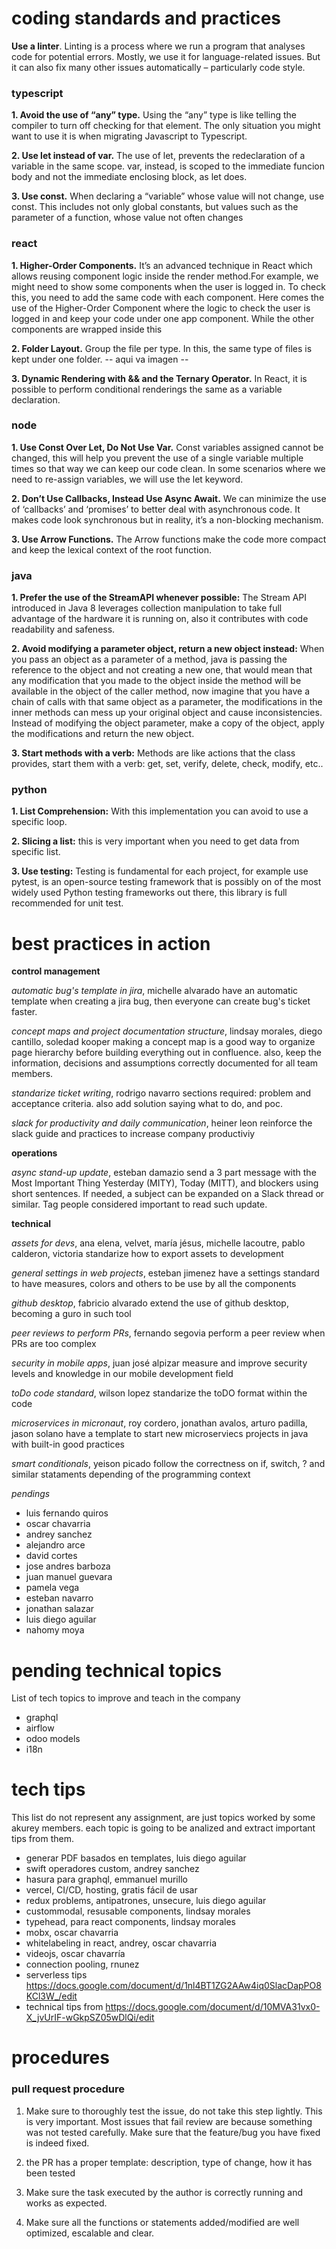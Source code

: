 # coding standards and practices

**Use a linter**. Linting is a process where we run a program that analyses code for potential errors. Mostly, we use it for language-related issues. But it can also fix many other issues automatically – particularly code style.

### **typescript**

**1. Avoid the use of “any” type.** Using the “any” type is like telling the compiler to turn off checking for that element. The only situation you might want to use it is when migrating Javascript to Typescript.

**2. Use let instead of var.** The use of let, prevents the redeclaration of a variable in the same scope. var, instead, is scoped to the immediate funcion body and not the immediate enclosing block, as let does.

**3. Use const.** When declaring a “variable” whose value will not change, use const. This includes not only global constants, but values such as the parameter of a function, whose value not often changes

### **react**
**1. Higher-Order Components.** It’s an advanced technique in React which allows reusing component logic inside the render method.For example, we might need to show some components when the user is logged in. To check this, you need to add the same code with each component. Here comes the use of the Higher-Order Component where the logic to check the user is logged in and keep your code under one app component. While the other components are wrapped inside this

**2. Folder Layout.** Group the file per type. In this, the same type of files is kept under one folder. 
-- aqui va imagen --

**3. Dynamic Rendering with && and the Ternary Operator.** In React, it is possible to perform conditional renderings the same as a variable declaration. 

### **node**
**1. Use Const Over Let, Do Not Use Var.** Const variables assigned cannot be changed, this will help you prevent the use of a single variable multiple times so that way we can keep our code clean. In some scenarios where we need to re-assign variables, we will use the let keyword.

**2. Don’t Use Callbacks, Instead Use Async Await.** We can minimize the use of ‘callbacks’ and ‘promises’ to better deal with asynchronous code. It makes code look synchronous but in reality, it’s a non-blocking mechanism. 

**3. Use Arrow Functions.** The Arrow functions make the code more compact and keep the lexical context of the root function. 

### **java**
**1. Prefer the use of the StreamAPI whenever possible:** The Stream API introduced in Java 8 leverages collection manipulation to take full advantage of the hardware it is running on, also it contributes with code readability and safeness.

**2. Avoid modifying a parameter object, return a new object instead:** When you pass an object as a parameter of a method, java is passing the reference to the object and not creating a new one, that would mean that any modification that you made to the object inside the method will be available in the object of the caller method, now imagine that you have a chain of calls with that same object as a parameter, the modifications in the inner methods can mess up your original object and cause inconsistencies. Instead of modifying the object parameter, make a copy of the object, apply the modifications and return the new object.

**3. Start methods with a verb:** Methods are like actions that the class provides, start them with a verb: get, set, verify, delete, check, modify, etc..

### **python**
**1. List Comprehension:** With this implementation you can avoid to use a specific loop.

**2. Slicing a list:** this is very important when you need to get data from specific list.

**3. Use testing:**  Testing is fundamental for each project, for example use pytest, is an open-source testing framework that is possibly on of the most widely used Python testing frameworks out there, this library is full recommended for unit test.

# best practices in action

**control management**

*automatic bug's template in jira*, michelle alvarado
have an automatic template when creating a jira bug, then everyone can create bug's ticket faster. 

*concept maps and project documentation structure*, lindsay morales, diego cantillo, soledad kooper
making a concept map is a good way to organize page hierarchy before building everything out in confluence. also, keep the information, decisions and assumptions correctly documented for all team members.

*standarize ticket writing*, rodrigo navarro
sections required: problem and acceptance criteria. also add solution saying what to do, and poc. 

*slack for productivity and daily communication*, heiner leon
reinforce the slack guide and practices to increase company productiviy

**operations**

*async stand-up update*, esteban damazio
send a 3 part message with the Most Important Thing Yesterday (MITY), Today (MITT), and blockers using short sentences. If needed, a subject can be expanded on a Slack thread or similar. Tag people considered important to read such update.

**technical**

*assets for devs*, ana elena, velvet, maría jésus, michelle lacoutre, pablo calderon, victoria
standarize how to export assets to development

*general settings in web projects*, esteban jimenez
have a settings standard to have measures, colors and others to be use by all the components

*github desktop*, fabricio alvarado
extend the use of github desktop, becoming a guro in such tool

*peer reviews to perform PRs*, fernando segovia
perform a peer review when PRs are too complex 

*security in mobile apps*, juan josé alpizar
measure and improve security levels and knowledge in our mobile development field

*toDo code standard*, wilson lopez
standarize the toDO format within the code

*microservices in micronaut*, roy cordero, jonathan avalos, arturo padilla, jason solano
have a template to start new microserviecs projects in java with built-in good practices

*smart conditionals*, yeison picado
follow the correctness on if, switch, ? and similar stataments depending of the programming context

*pendings*

*   luis fernando quiros
*   oscar chavarria
*   andrey sanchez
*   alejandro arce
*   david cortes
*   jose andres barboza
*   juan manuel guevara
*   pamela vega
*   esteban navarro
*   jonathan salazar
*   luis diego aguilar
*   nahomy moya

# pending technical topics

List of tech topics to improve and teach in the company
*   graphql
*   airflow
*   odoo models
*   i18n

# tech tips
This list do not represent any assignment, are just topics worked by some akurey members. each topic is going to be analized and extract important tips from them. 

*   generar PDF basados en templates, luis diego aguilar
*   swift operadores custom, andrey sanchez
*   hasura para graphql, emmanuel murillo
*   vercel, CI/CD, hosting, gratis fácil de usar
*   redux problems, antipatrones, unsecure, luis diego aguilar
*   custommodal, resusable components, lindsay morales
*   typehead, para react components, lindsay morales
*   mobx, oscar chavarria
*   whitelabeling in react, andrey, oscar chavarria
*   videojs, oscar chavarría
*   connection pooling, rnunez
*   serverless tips https://docs.google.com/document/d/1nl4BT1ZG2AAw4iq0SlacDapPO8KCl3W_/edit
*   technical tips from https://docs.google.com/document/d/10MVA31vx0-X_jvUrIF-wGkpSZ05wDlQi/edit


# procedures

### **pull request procedure**
1. Make sure to thoroughly test the issue, do not take this step lightly. This is very important. Most issues that fail review are because something was not tested carefully. Make sure that the feature/bug you have fixed is indeed fixed.

2. the PR has a proper template: description, type of change, how it has been tested

3. Make sure the task executed by the author is correctly running and works as expected.

4. Make sure all the functions or statements added/modified are well optimized, escalable and clear.

